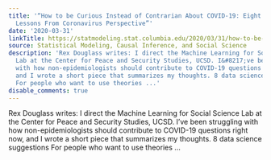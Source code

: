 ```yaml
---
title: '“How to be Curious Instead of Contrarian About COVID-19: Eight Data Science
  Lessons From Coronavirus Perspective”'
date: '2020-03-31'
linkTitle: https://statmodeling.stat.columbia.edu/2020/03/31/how-to-be-curious-instead-of-contrarian-about-covid-19-eight-data-science-lessons-from-coronavirus-perspective/
source: Statistical Modeling, Causal Inference, and Social Science
description: 'Rex Douglass writes: I direct the Machine Learning for Social Science
  Lab at the Center for Peace and Security Studies, UCSD. I&#8217;ve been struggling
  with how non-epidemiologists should contribute to COVID-19 questions right now,
  and I wrote a short piece that summarizes my thoughts. 8 data science suggestions
  For people who want to use theories ...'
disable_comments: true
---
```

Rex Douglass writes: I direct the Machine Learning for Social Science Lab at the Center for Peace and Security Studies, UCSD. I&#8217;ve been struggling with how non-epidemiologists should contribute to COVID-19 questions right now, and I wrote a short piece that summarizes my thoughts. 8 data science suggestions For people who want to use theories ...